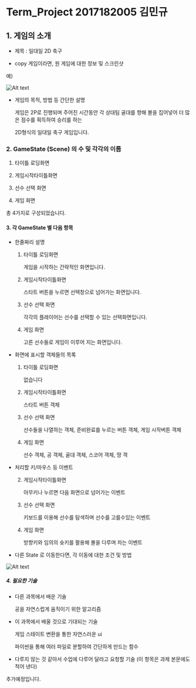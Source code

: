 # Term_Project 2017182005 김민규


## 1. 게임의 소개

- 제목 : 일대일 2D 축구

 

- copy 게임이라면, 원 게임에 대한 정보 및 스크린샷

 

예)

![Alt text](/res/example.jpg)



 

- 게임의 목적, 방법 등 간단한 설명

   

   게임은 2P로 진행되며 주어진 시간동안 각 상대팀 골대를 향해 볼을 집어넣어 더 많은 점수를 획득하여 승리를 하는 

   2D형식의 일대일 축구 게임입니다.

 

 

### 2. GameState (Scene) 의 수 및 각각의 이름

 

  1. 타이틀 로딩화면

 

  2. 게임시작타이틀화면

 

  3. 선수 선택 화면

 

  4. 게임 화면

 

  총 4가지로 구성되었습니다.

 

#### 3. 각 GameState 별 다음 항목

 

- 한줄짜리 설명

  1. 타이틀 로딩화면

       게임을 시작하는 간략적인 화면입니다.

     

  2. 게임시작타이틀화면

       스타트 버튼을 누르면 선택창으로 넘어가는 화면입니다.

 

  3. 선수 선택 화면

       각각의 플레이어는 선수를 선택할 수 있는 선택화면입니다.

 

  4. 게임 화면

       고른 선수들로 게임이 이루어 지는 화면입니다.

 

- 화면에 표시할 객체들의 목록

  1. 타이틀 로딩화면  
  
       없습니다       
         
  2. 게임시작타이틀화면
        
       스타트 버튼 객체 
       
       
  3. 선수 선택 화면

       선수들을 나열하는 객체, 준비완료를 누르는 버튼 객체, 게임 시작버튼 객체


  4. 게임 화면

       선수 객체, 공 객체, 골대 객체, 스코어 객체, 땅 객  

 

- 처리할 키/마우스 등 이벤트

     

  2. 게임시작타이틀화면

      아무키나 누르면 다음 화면으로 넘어가는 이벤트

 

  3. 선수 선택 화면

      키보드를 이용해 선수를 탐색하며 선수를 고를수있는 이벤트

 

  4. 게임 화면

       방향키와 임의의 슛키를 활용해 볼을 다루며 차는 이벤트

 

- 다른 State 로 이동한다면, 각 이동에 대한 조건 및 방법

![Alt text](/res/state.jpg)



##### 4. 필요한 기술

- 다른 과목에서 배운 기술

     공을 자연스럽게 움직이기 위한 알고리즘

     

- 이 과목에서 배울 것으로 기대되는 기술

     게임 스테이트 변환을 통한 자연스러운 ui

     파이썬을 통해 여러 파일로 분할하여 간단하게 만드는 함수

     

 

- 다루지 않는 것 같아서 수업에 다루어 달라고 요청할 기술 (이 항목은 과제 본문에도 적어 낸다)

    

 

 

 

추가예정입니다.

     
